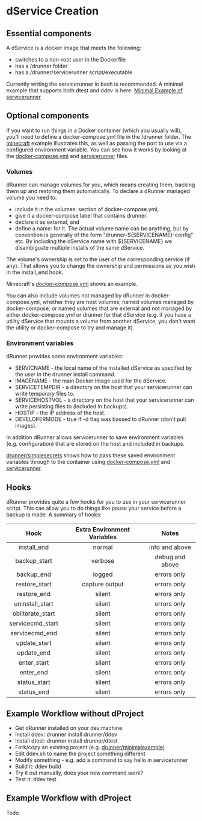 # dService Creation

## Essential components

A dService is a docker image that meets the following:
* switches to a non-root user in the Dockerfile
* has a /drunner folder
* has a /drunner/servicerunner script/executable

Currently writing the servicerunner in bash is recommended. A minimal example that supports both dtest and ddev is here:
[Minimal Example of servicerunner](https://github.com/drunner/minimalexample/blob/master/drunner/servicerunner)

## Optional components

If you want to run things in a Docker container (which you usually will), you'll need to define a docker-compose.yml file
in the /drunner folder. The [minecraft](https://github.com/drunner/minecraft) example illustrates this, as well as
passing the port to use via a configured environment variable. You can see how it works by looking at the
[docker-compose.yml](https://github.com/drunner/minecraft/blob/master/drunner/docker-compose.yml) and [servicerunner](https://github.com/drunner/minecraft/blob/master/drunner/servicerunner) files.

### Volumes

dRunner can manage volumes for you, which means creating them, backing them up and restoring them automatically. To declare a dRunner managed volume you need to:
* include it in the volumes: section of docker-compose.yml,
* give it a docker-compose label that contains drunner.
* declare it as external, and
* define a name: for it.
The actual volume name can be anything, but by convention is generally of the form "drunner-${SERVICENAME}-config" etc. By including the dService name with ${SERVICENAME} we disambiguate multiple installs of the same dService.

The volume's ownership is set to the user of the corresponding service (if any). That allows you to change the ownership and permissions as you wish in the install_end hook.

Minecraft's [docker-compose.yml](https://github.com/drunner/minecraft/blob/master/drunner/docker-compose.yml) shows an example.

You can also include volumes not managed by dRunner in docker-compose.yml, whether they are host volumes, named volumes managed by docker-compose, or named volumes that are external and not managed by either docker-compose.yml or drunner for that dService (e.g. if you have a utility dService that mounts a volume from another dService, you don't want the utility or docker-compose to try and manage it).

### Environment variables

dRunner provides some environment variables:
* SERVICNAME - the local name of the installed dService as specified by the user in the drunner install command.
* IMAGENAME - the main Docker Image used for the dService.
* SERVICETEMPDIR - a directory on the host that your servicerunner can write temporary files to.
* SERVICEHOSTVOL - a directory on the host that your servicerunner can write persisting files to (included in backups).
* HOSTIP - the IP address of the host.
* DEVELOPERMODE - true if -d flag was bassed to dRunner (don't pull images).

In addition dRunner allows servicerunner to save environment variables (e.g. configuration) that are stored on the host and included in backups.

 [drunner/simplesecrets](https://github.com/drunner/simplesecrets) shows how to pass these saved environment variables through to the container using [docker-compose.yml](https://github.com/drunner/simplesecrets/blob/master/drunner/docker-compose.yml) and [servicerunner](https://github.com/drunner/simplesecrets/blob/master/drunner/servicerunner).

## Hooks

dRunner provides quite a few hooks for you to use in your servicerunner script. This can allow you to do things like pause your service before a backup is made. A summary of hooks:

| Hook             |  Extra Environment Variables |  Notes |
|:----------------:|:--------------:|:---------------:|
| install_end      | normal         | info and above  |
| backup_start     | verbose        | debug and above |
| backup_end       | logged         | errors only     |
| restore_start    | capture output | errors only     |
| restore_end      | silent         | errors only     |
| uninstall_start  | silent         | errors only     |
| obliterate_start | silent         | errors only     |
| servicecmd_start | silent         | errors only     |
| servicecmd_end   | silent         | errors only     |
| update_start     | silent         | errors only     |
| update_end       | silent         | errors only     |
| enter_start      | silent         | errors only     |
| enter_end        | silent         | errors only     |
| status_start     | silent         | errors only     |
| status_end       | silent         | errors only     |


## Example Workflow without dProject

* Get dRunner installed on your dev machine.
* Install ddev:   drunner install drunner/ddev
* Install dtest:  drunner install drunner/dtest
* Fork/copy an existing project (e.g. [drunner/minimalexample](https://github.com/drunner/minimalexample))
* Edit ddev.sh to name the project something different
* Modify something - e.g. add a command to say hello in servicerunner
* Build it: ddev build
* Try it out manually, does your new command work?
* Test it: ddev test


## Example Workflow with dProject

Todo
